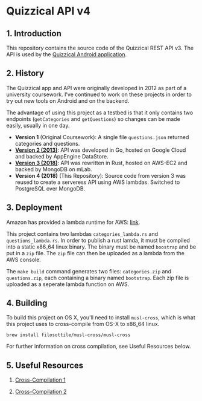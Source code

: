 # Quizzical API v4

## 1. Introduction

This repository contains the source code of the Quizzical REST API v3.
The API is used by the [Quizzical Android application](https://github.com/w-k-s/Android-Quizzical).

## 2. History

The Quizzical app and API were originally developed in 2012 as part of a university coursework.
I've continued to work on these projects in order to try out new tools on Android and on the backend.

The advantage of using this project as a testbed is that it only contains two endpoints (`getCategories` and `getQuestions`) so changes can be made easily, usually in one day.

- **Version 1** (Original Coursework): A single file `questions.json` returned categories and questions.
- **[Version 2 (2013)](https://github.com/w-k-s/quizzical-v2)**: API was developed in Go, hosted on Google Cloud and backed by AppEngine DataStore.
- **[Version 3 (2018)](https://github.com/w-k-s/Rust-QuizzicalAPI)**: API was rewritten in Rust, hosted on AWS-EC2 and backed by MongoDB on mLab.
- **Version 4 (2018)** (This Repository): Source code from version 3 was reused to create a serveress API using AWS lambdas. Switched to PostgreSQL over MongoDB.

## 3. Deployment

Amazon has provided a lambda runtime for AWS: [link](https://github.com/awslabs/aws-lambda-rust-runtime).

This project contains two lambdas `categories_lambda.rs` and `questions_lambda.rs`. In order to publish a rust lamda, it must be compiled into a static x86_64 linux binary. The binary must be named `boostrap` and be put in a `zip` file. The `zip` file can then be uploaded as a lambda from the AWS console.

The `make build` command generates two files: `categories.zip` and `questions.zip`, each containing a binary named `bootstrap`. Each zip file is uploaded as a seperate lambda function on AWS.

## 4. Building

To build this project on OS X, you'll need to install `musl-cross`, which is what this project uses to cross-compile from OS-X to x86_64 linux.

```
brew install filosottile/musl-cross/musl-cross
```

For further information on cross compilation, see Useful Resources below.

## 5. Useful Resources

1. [Cross-Compilation 1](https://chr4.org/blog/2017/03/15/cross-compile-and-link-a-static-binary-on-macos-for-linux-with-cargo-and-rust/)

2. [Cross-Compilation 2](https://aws.amazon.com/blogs/opensource/rust-runtime-for-aws-lambda/)
